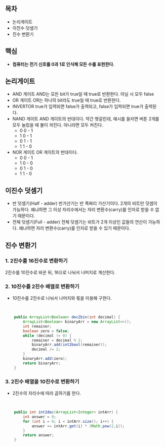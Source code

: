## 목차
- 논리게이트
- 이진수 덧셈기
- 진수 변환기

## 핵심
- **컴퓨터는 전기 신호를 0과 1로 인식해 모든 수를 표현한다.**
## 논리게이트
- AND 게이트
AND는 모든 bit가 true일 때 true로 반환한다. 아닐 시 모두 false
- OR 게이트
OR는 하나의 bit라도 true일 때 true로 반환한다.
- INVERTOR
true가 입력되면 false가 출력되고, false가 입력되면 true가 출력된다.
- NAND 게이트
AND 게이트의 반대이다. 약간 헷갈린데, 예시를 들자면 버튼 2개를 모두 눌렀을 때 불이 꺼진다. 아니라면 모두 켜진다.
    - 0 0 -  1
    - 1 0 -  1
    - 0 1 -  1
    - 1 1 -  0
- NOR 게이트
OR 게이트의 반대이다.
    - 0 0 - 1
    - 1 0 - 0
    - 0 1 - 0
    - 1 1 - 0

## 이진수 덧셈기
- 반 덧셈기(Half - adder)
반가산기는 반 쪽짜리 가산기이다. 2개의 비트만 덧셈이 가능하다. 왜냐하면 그 이상 자리수에서는 자리 변환수(carry)를 인자로 받을 수 없기 때문이다.
- 전체 덧셈기(Full - adder)
전체 덧셈기는 비트가 2개 이상인 값들의 연산이 가능하다. 왜냐하면 자리 변환수(carry)를 인자로 받을 수 있기 때문이다.

## 진수 변환기
### 1. 2진수를 16진수로 변환하기
2진수를 10진수로 바꾼 뒤, 16으로 나눠서 나머지로 계산한다.

### 2. 10진수를 2진수 배열로 변환하기
- 10진수를 2진수로 나눠서 나머지와 몫을 이용해 구한다.
<br>

```java
    public ArrayList<Boolean> dec2bin(int decimal) {
        ArrayList<Boolean> binaryArr = new ArrayList<>();
        int remainer;
        boolean zero = false;
        while (decimal != 0) {
            remainer = decimal % 2;
            binaryArr.add(int2bool(remainer));
            decimal /= 2;
        }
        binaryArr.add(zero);
        return binaryArr;
    }
```


### 3. 2진수 배열을 10진수로 변환하기
- 2진수의 자리수에 따라 곱하기를 한다.
<br>

```java
    public int int2dec(ArrayList<Integer> intArr) {
        int answer = 0;
        for (int i = 0; i < intArr.size(); i++) {
            answer += intArr.get(i) * (Math.pow(2,i));
        }
        return answer;
    }
```